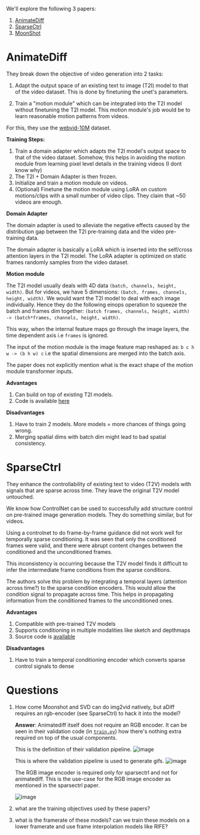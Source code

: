 We'll explore the following 3 papers:

1. [AnimateDiff](https://arxiv.org/abs/2307.04725)
2. [SparseCtrl](https://arxiv.org/abs/2311.16933)
3. [MoonShot](https://arxiv.org/abs/2401.01827)

# AnimateDiff

They break down the objective of video generation into 2 tasks:

1. Adapt the output space of an existing text to image (T2I) model to that of the video dataset. This is done by finetuning the unet's parameters.

2. Train a "motion module" which can be integrated into the T2I model without finetuning the T2I model. This motion module's job would be to learn reasonable motion patterns from videos.

For this, they use the [webvid-10M](https://github.com/m-bain/webvid) dataset.

**Training Steps:**

1. Train a domain adapter which adapts the T2I model's output space to that of the video dataset. Somehow, this helps in avoiding the motion module from learning pixel level details in the training videos (I dont know why)
2. The T2I + Domain Adapter is then frozen.
3. Initialize and train a motion module on videos.
4. (Optional) Finetune the motion module using LoRA on custom motions/clips with a small number of video clips. They claim that ~50 videos are enough.

**Domain Adapter**

The domain adapter is used to alleviate the negative effects caused by the distribution gap between the T2I pre-training data and the video pre-training data.

The domain adapter is basically a LoRA which is inserted into the self/cross attention layers in the T2I model. The LoRA adapter is optimized on static frames randomly samples from the video dataset.

**Motion module**

The T2I model usually deals with 4D data `(batch, channels, height, width)`. But for videos, we have 5 dimensions: `(batch, frames, channels, height, width)`. We would want the T2I model to deal with each image individually. Hence they do the following einops operation to squeeze the batch and frames dim together: `(batch frames, channels, height, width) -> (batch*frames, channels, height, width)`.

This way, when the internal feature maps go through the image layers, the time dependent axis i.e `frames` is ignored.

The input of the motion module is the image feature map reshaped as: `b c h w -> (b h w) c` i.e the spatial dimensions are merged into the batch axis.

The paper does not explicitly mention what is the exact shape of the motion module transformer inputs.

**Advantages**

1. Can build on top of existing T2I models.
2. Code is available [here](https://github.com/guoyww/AnimateDiff/blob/main/train.py)

**Disadvantages**

1. Have to train 2 models. More models = more chances of things going wrong.
2. Merging spatial dims with batch dim might lead to bad spatial consistency.

# SparseCtrl

They enhance the controllability of existing text to video (T2V) models with signals that are sparse across time. They leave the original T2V model untouched.

We know how ControlNet can be used to successfully add structure control on pre-trained image generation models. They do something similar, but for videos.

Using a controlnet to do frame-by-frame guidance did not work well for temporally sparse conditioning. It was seen that only the conditioned frames were valid, and there were abrupt content changes between the conditioned and the unconditioned frames.

This inconsistency is occurring because the T2V model finds it difficult to infer the intermediate frame conditions from the sparse conditions.

The authors solve this problem by integrating a temporal layers (attention across time?) to the sparse condition encoders. This would allow the condition signal to propagate across time. This helps in propagating information from the conditioned frames to the unconditioned ones.

**Advantages**

1. Compatible with pre-trained T2V models
2. Supports conditioning in multiple modalities like sketch and depthmaps
3. Source code is [available](https://github.com/guoyww/AnimateDiff#202312-animatediff-v3-and-sparsectrl)

**Disadvantages**

1. Have to train a temporal conditioning encoder which converts sparse control signals to dense 

# Questions

1. How come Moonshot and SVD can do img2vid natively, but aDiff requires an rgb-encoder (see SparseCtrl) to hack it into the model?

    **Answer**: Animatediff itself does not require an RGB encoder. It can be seen in their validation code (in [`train.py`](https://github.com/guoyww/AnimateDiff/blob/main/train.py)) how there's nothing extra required on top of the usual components.

   This is the definition of their validation pipeline.
   ![image](https://github.com/Mayukhdeb/notes/assets/53133634/bb1f8f46-dd1d-45c4-9135-1b9324237c8f)

   This is where the validation pipeline is used to generate gifs.
   ![image](https://github.com/Mayukhdeb/notes/assets/53133634/4c600655-3a14-4271-9a3a-d9588e7ccbae)

   The RGB image encoder is required only for sparsectrl and not for animatediff. This is the use-case for the RGB image encoder as mentioned in the sparsectrl paper.

   ![image](https://github.com/Mayukhdeb/notes/assets/53133634/37ae7021-f2ab-4baa-a6ff-ef3ae87b776b)



3. what are the training objectives used by these papers?
4. what is the framerate of these models? can we train these models on a lower framerate and use frame interpolation models like RIFE?
